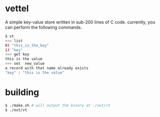 # vettel

A simple key-value store written in sub-200 lines of C code. currently, you can perform the following commands.

```bash
$ vt
>>> list
0) "this_is_the_key"
1) "key"
>>> get key
this is the value
>>> set  new_value
a record with that name already exists
"key" : "this is the value"
```

# building

```bash
$ ./make.sh # will output the binary at ./out/vt
$ ./out/vt
```
